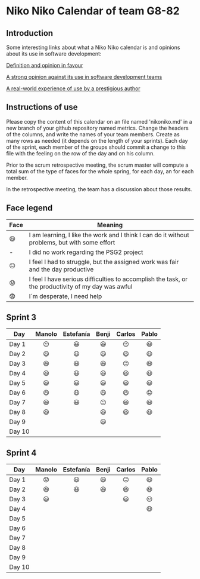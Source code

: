 # Niko Niko Calendar of team G8-82
## Introduction
Some interesting links about what a Niko Niko calendar is and opinions about its use in software development:

[Definition and opinion in favour](https://blog.teammood.com/2018/07/24/evaluating-your-teams-health-with-the-niko-niko-calendar.html?utm_source=google&utm_medium=cpc&utm_campaign=blog-niko-niko&utm_content=niko-niko&utm_term=niko%20niko%20calendar&gclid=Cj0KCQjwsYb0BRCOARIsAHbLPhGYfc7zpSwEDx8KE3VjlsTyy1M1F8O8lxyOPWQTpjf71RjXeD5rgWsaAmEhEALw_wcB)

[A strong opinion against its use in software development teams](https://www.tinypulse.com/blog/sk-niko-niko-calendar-workplace-morale)

[A real-world experience of use by a prestigious author](https://www.javiergarzas.com/2015/05/calendarios-niko-niko.html)
## Instructions of use
Please copy the content of this calendar on an file named 'nikoniko.md' in a new branch of your github repository named metrics.
Change the headers of the columns, and write the names of your team members.
Create as many rows as needed (it depends on the length of your sprints).
Each day of the sprint, each member of the groups should commit a change to this file with the feeling on the row of the day and on his column. 

Prior to the scrum retrospective meeting, the scrum master will compute a total sum of the type of faces for the whole spring, for each day, an for each member.

In the retrospective meeting, the team has a discussion about those results.

## Face legend

| Face           | Meaning                                                      |
| -------------- | ------------------------------------------------------------ |
| :smiley:       | I am learning, I like the work and I think I can do it without problems, but with some effort |
| -              | I did no work regarding the PSG2 project                     |
| :neutral_face: | I feel I had to struggle, but the assigned work was fair and the day productive |
| :worried:      | I feel I have serious difficulties to accomplish the task, or the productivity of my day was awful |
| :fearful:      | I´m desperate, I need help                                   |

## Sprint 3

| Day   | Manolo | Estefanía |  Benji   |     Carlos     | Pablo |
| ----- | :----: | :-------: | :------: | :------------: | :---: |
| Day 1 |   😐    | :smiley:  | :smiley: | :neutral_face: |   😃   |
| Day 2 |   😃    | :smiley:  | :smiley: |    :smiley:    |      :smiley:  |
| Day 3 |      :smiley:   |      :smiley:      |     :smiley:      | :neutral_face: |    :smiley:    |
| Day 4 |      :smiley:   |      :smiley:      |     :smiley:      |    :smiley:    |   :smiley:     |
| Day 5 |      :smiley:   |       :smiley:     |      :smiley:     |        :smiley:         |   :smiley:     |
| Day 6 |      :smiley:   |       :smiley:     |       :smiley:    |     :smiley:            |   :neutral_face:    |
| Day 7 |     :smiley:   |       :smiley:    |      :neutral_face:    | :smiley: |   :smiley:   |
| Day 8 | :smiley: | | :smiley: | :smiley: |:smiley:  |
| Day 9 | | | :smiley:  |  | |
| Day 10 | | |  |  | |

## Sprint 4

| Day   | Manolo | Estefanía |  Benji   |     Carlos     | Pablo |
| ----- | :----: | :-------: | :------: | :------------: | :---: |
| Day 1 |   😟    | :smiley:  | :smiley: | :neutral_face: |   😃   |
| Day 2 |   😃  | :smiley: | :smiley: |    :smiley:    |      :smiley:  |
| Day 3 |    :smiley:    |     |        |:smiley: | :neutral_face:      |
| Day 4 |       |    |       |      |      :smiley:  |
| Day 5 |       |    |         |                |        |
| Day 6 |         |     |     |              |      |
| Day 7 |        |    |        |  |     |
| Day 8 |  | |  |  |  |
| Day 9 | | | |  | |
| Day 10 | | |  |  | |

